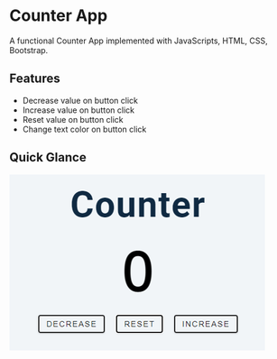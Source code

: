 # Counter App

A functional Counter App implemented with JavaScripts, HTML, CSS, Bootstrap.

## Features

- Decrease value on button click
- Increase value on button click
- Reset value on button click
- Change text color on button click

## Quick Glance

![Screenshot](counter.png)
